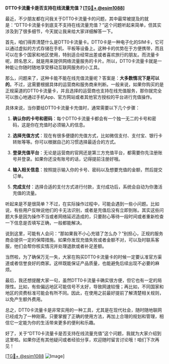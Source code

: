 **DTT0卡流量卡是否支持在线流量充值？[[TG💪+ @esim1088](https://t.me/s/esim1088)]**

最近，不少朋友都在问我关于DTT0卡流量卡的问题，其中最常被提及的就是：“DTT0卡流量卡到底支不支持在线流量充值？”这个问题听起来简单，但其实涉及到了很多细节，今天就让我来给大家详细解答一下。

首先，咱们得弄清楚什么是DTT0卡流量卡。DTT0卡是一种电子化的SIM卡，它可以通过虚拟的方式存储在手机、平板等设备上。这种卡的优势在于方便携带，而且可以在多个国家和地区使用，特别适合经常出差或者喜欢旅行的朋友。而流量卡呢，顾名思义，就是用来提供网络流量服务的卡片。所以，DTT0卡流量卡就是一种能让你随时随地享受移动互联网服务的小工具。

那么，问题来了，这种卡能不能在线充值流量呢？答案是：**大多数情况下是可以的**。不过，这需要根据具体的运营商和服务商来判断。一般来说，如果你购买的是正规渠道的DTT0卡流量卡，并且选择的运营商也支持在线充值服务，那你就完全可以放心地通过手机App、官方网站或者其他官方授权的平台进行充值操作。

具体来说，当你要给DTT0卡流量卡充值时，通常需要以下几个步骤：

1. **确认你的卡号和密码**：每个DTT0卡流量卡都会有一个独一无二的卡号和密码，这是你在充值时必须输入的信息。
   
2. **选择充值方式**：现在有很多便捷的充值方式，比如微信支付、支付宝、银行卡转账等等。你可以根据自己的习惯选择最适合的方式。

3. **登录充值平台**：无论是运营商的官网还是第三方充值平台，都需要你先注册账号并登录。如果你还没有账号的话，记得提前注册好哦。

4. **输入相关信息**：按照提示输入你的卡号、密码以及想要充值的金额，然后提交订单。

5. **完成支付**：选择合适的支付方式进行付款，支付成功后，系统会自动为你激活充值的流量。

听起来是不是很简单？不过，在实际操作过程中，可能会遇到一些小问题。比如说，有些用户反映说他们的卡无法识别，或者是充值后没有立即到账。其实这些问题大多是因为操作不当或者网络延迟造成的，只要耐心等待一段时间或者重新检查一下信息是否填写正确，一般都能解决。

说到这里，可能有人会问：“那如果我不小心充错了怎么办？”别担心，正规的服务商会提供一定的保障措施。如果你发现充值失败或者金额不对，可以及时联系客服，他们会帮你核实情况并处理退款或者补足差额。

当然啦，为了确保万无一失，大家在购买DTT0卡流量卡的时候一定要认准官方渠道或者信誉良好的商家。这样既能保证产品质量，也能避免后续出现不必要的麻烦。

最后，我还想提醒大家一句，虽然DTT0卡流量卡确实很方便，但它也有一定的局限性。比如，有些偏远地区可能信号不太好，导致网速较慢；再比如，不同国家和地区的资费标准可能会有所不同。因此，在使用之前最好提前了解清楚相关规则，以免产生额外费用。

总之，DTT0卡流量卡是非常实用的一种工具，尤其是在现代社会，随时随地联网已经成为了一种刚需。只要掌握了正确的使用方法，再加上合理的规划和管理，相信它一定能为你的生活带来更多的便利和乐趣。

好了，关于“DTT0卡流量卡是否支持在线流量充值”这个问题，我就为大家介绍到这里啦。如果你还有其他疑问或者经验分享，欢迎随时留言讨论哦！咱们下次再见！

[[TG💪+ @esim1088](https://t.me/s/esim1088) ![Image](https://i.postimg.cc/4NQfJmqS/Snipaste-2025-05-13-00-14-12.png)]